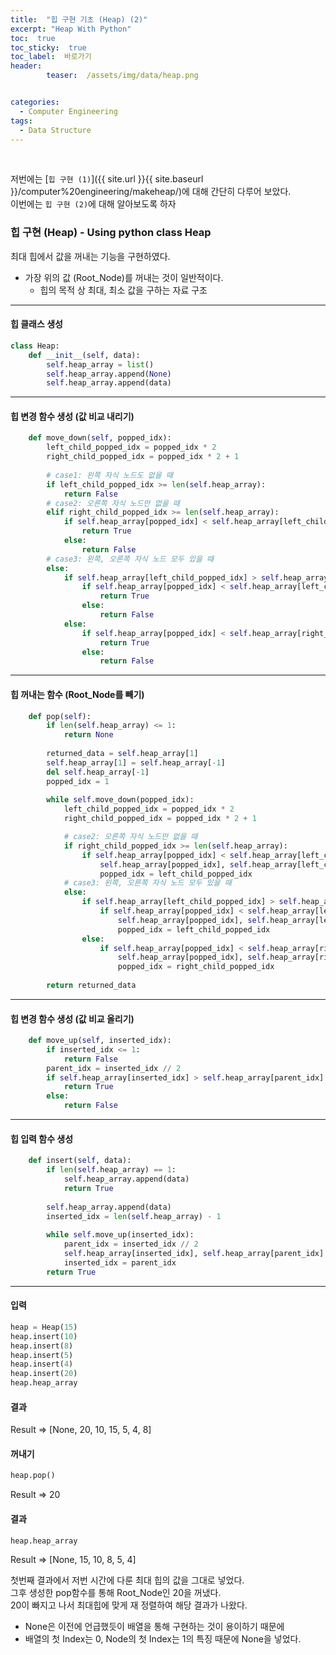 ```yaml
---
title:  "힙 구현 기초 (Heap) (2)"  
excerpt: "Heap With Python"
toc:  true
toc_sticky:  true
toc_label:  바로가기
header:
        teaser:  /assets/img/data/heap.png


categories:
  - Computer Engineering
tags:
  - Data Structure
---
```

<br/>

저번에는 [`힙 구현 (1)`]({{ site.url }}{{ site.baseurl }}/computer%20engineering/makeheap/)에 대해 간단히 다루어 보았다.<br/>
이번에는 `힙 구현 (2)`에 대해 알아보도록 하자 <br/>

### 힙 구현 (Heap) - Using python class Heap
최대 힙에서 값을 꺼내는 기능을 구현하였다.
* 가장 위의 값 (Root_Node)를 꺼내는 것이 일반적이다.
    * 힙의 목적 상 최대, 최소 값을 구하는 자료 구조

---

#### 힙 클래스 생성
```python
class Heap:
    def __init__(self, data):
        self.heap_array = list()
        self.heap_array.append(None)
        self.heap_array.append(data)
```

---

#### 힙 변경 함수 생성 (값 비교 내리기)
```python
    def move_down(self, popped_idx):
        left_child_popped_idx = popped_idx * 2
        right_child_popped_idx = popped_idx * 2 + 1
        
        # case1: 왼쪽 자식 노드도 없을 때
        if left_child_popped_idx >= len(self.heap_array):
            return False
        # case2: 오른쪽 자식 노드만 없을 때
        elif right_child_popped_idx >= len(self.heap_array):
            if self.heap_array[popped_idx] < self.heap_array[left_child_popped_idx]:
                return True
            else:
                return False
        # case3: 왼쪽, 오른쪽 자식 노드 모두 있을 때
        else:
            if self.heap_array[left_child_popped_idx] > self.heap_array[right_child_popped_idx]:
                if self.heap_array[popped_idx] < self.heap_array[left_child_popped_idx]:
                    return True
                else:
                    return False
            else:
                if self.heap_array[popped_idx] < self.heap_array[right_child_popped_idx]:
                    return True
                else:
                    return False
```

---

#### 힙 꺼내는 함수 (Root_Node를 빼기)
```python
    def pop(self):
        if len(self.heap_array) <= 1:
            return None
        
        returned_data = self.heap_array[1]
        self.heap_array[1] = self.heap_array[-1]
        del self.heap_array[-1]
        popped_idx = 1
        
        while self.move_down(popped_idx):
            left_child_popped_idx = popped_idx * 2
            right_child_popped_idx = popped_idx * 2 + 1

            # case2: 오른쪽 자식 노드만 없을 때
            if right_child_popped_idx >= len(self.heap_array):
                if self.heap_array[popped_idx] < self.heap_array[left_child_popped_idx]:
                    self.heap_array[popped_idx], self.heap_array[left_child_popped_idx] = self.heap_array[left_child_popped_idx], self.heap_array[popped_idx]
                    popped_idx = left_child_popped_idx
            # case3: 왼쪽, 오른쪽 자식 노드 모두 있을 때
            else:
                if self.heap_array[left_child_popped_idx] > self.heap_array[right_child_popped_idx]:
                    if self.heap_array[popped_idx] < self.heap_array[left_child_popped_idx]:
                        self.heap_array[popped_idx], self.heap_array[left_child_popped_idx] = self.heap_array[left_child_popped_idx], self.heap_array[popped_idx]
                        popped_idx = left_child_popped_idx
                else:
                    if self.heap_array[popped_idx] < self.heap_array[right_child_popped_idx]:
                        self.heap_array[popped_idx], self.heap_array[right_child_popped_idx] = self.heap_array[right_child_popped_idx], self.heap_array[popped_idx]
                        popped_idx = right_child_popped_idx
        
        return returned_data
```

---

#### 힙 변경 함수 생성 (값 비교 올리기)
```python
    def move_up(self, inserted_idx):
        if inserted_idx <= 1:
            return False
        parent_idx = inserted_idx // 2
        if self.heap_array[inserted_idx] > self.heap_array[parent_idx]:
            return True
        else:
            return False
```

---

#### 힙 입력 함수 생성
```python
    def insert(self, data):
        if len(self.heap_array) == 1:
            self.heap_array.append(data)
            return True
        
        self.heap_array.append(data)
        inserted_idx = len(self.heap_array) - 1
        
        while self.move_up(inserted_idx):
            parent_idx = inserted_idx // 2
            self.heap_array[inserted_idx], self.heap_array[parent_idx] = self.heap_array[parent_idx], self.heap_array[inserted_idx]
            inserted_idx = parent_idx
        return True
```

---

#### 입력
```python
heap = Heap(15)
heap.insert(10)
heap.insert(8)
heap.insert(5)
heap.insert(4)
heap.insert(20)
heap.heap_array
```

#### 결과
Result => [None, 20, 10, 15, 5, 4, 8]

#### 꺼내기
```python
heap.pop()
```
Result => 20

#### 결과
```python
heap.heap_array
```
Result => [None, 15, 10, 8, 5, 4]

첫번째 결과에서 저번 시간에 다룬 최대 힙의 값을 그대로 넣었다.  
그후 생성한 pop함수를 통해 Root_Node인 20을 꺼냈다.  
20이 빠지고 나서 최대힙에 맞게 재 정렬하여 해당 결과가 나왔다.
* None은 이전에 언급했듯이 배열을 통해 구현하는 것이 용이하기 때문에  
* 배열의 첫 Index는 0, Node의 첫 Index는 1의 특징 때문에 None을 넣었다.
